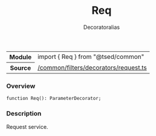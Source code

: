 
<header class="symbol-info-header"><h1 id="req">Req</h1><label class="symbol-info-type-label decorator">Decorator</label><label class="api-type-label alias" title="Request">alias</label></header>
<!-- summary -->
<section class="symbol-info"><table class="is-full-width"><tbody><tr><th>Module</th><td><div class="lang-typescript"><span class="token keyword">import</span> { Req }&nbsp;<span class="token keyword">from</span>&nbsp;<span class="token string">"@tsed/common"</span></div></td></tr><tr><th>Source</th><td><a href="https://github.com/Romakita/ts-express-decorators/blob/v4.23.2/src//common/filters/decorators/request.ts#L0-L0">/common/filters/decorators/request.ts</a></td></tr></tbody></table></section>
<!-- overview -->


### Overview


<pre><code class="typescript-lang ">function <span class="token function">Req</span><span class="token punctuation">(</span><span class="token punctuation">)</span><span class="token punctuation">:</span> ParameterDecorator<span class="token punctuation">;</span></code></pre>


<!-- Parameters -->

<!-- Description -->


### Description

Request service.

<!-- Members -->

